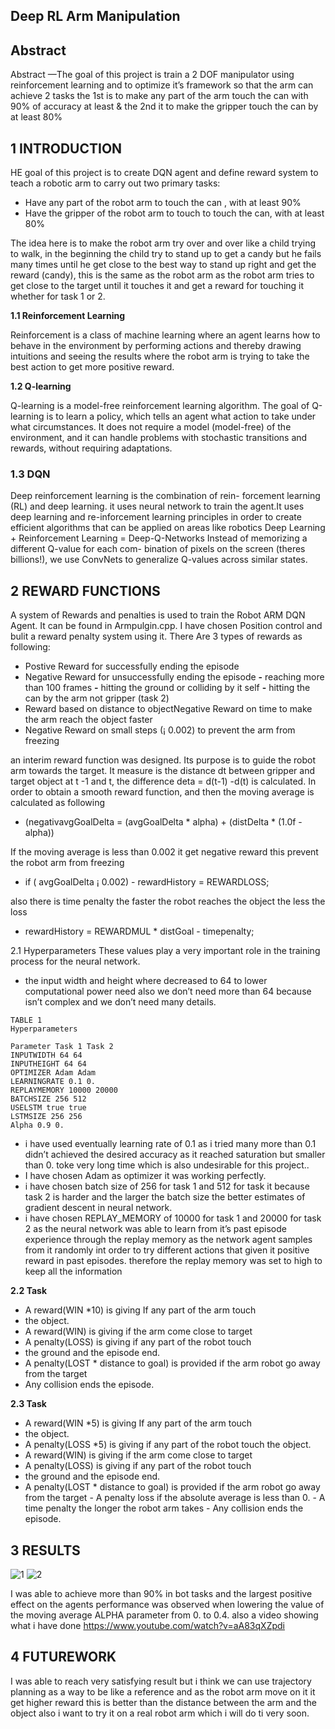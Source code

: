 
## Deep RL Arm Manipulation


##  Abstract 

Abstract —The goal of this project is train a 2 DOF manipulator using reinforcement learning and to optimize it’s framework so that the arm can achieve 2 tasks the 1st is to make any part of the arm touch the can with 90% of accuracy at least & the 2nd it to make the gripper touch the can by at least 80%


## 1 INTRODUCTION


HE goal of this project is to create DQN agent and define reward system to teach a robotic arm to carry out two primary tasks:

- Have any part of the robot arm to touch the can ,
    with at least 90%
- Have the gripper of the robot arm to touch to touch
    the can, with at least 80%

The idea here is to make the robot arm try over and over like a child trying to walk, in the beginning the child try to stand up to get a candy but he fails many times until he get close to the best way to stand up right and get the reward (candy), this is the same as the robot arm as the robot arm tries to get close to the target until it touches it and get a reward for touching it whether for task 1 or 2.

**1.1 Reinforcement Learning**

Reinforcement is a class of machine learning where an agent learns how to behave in the environment by performing actions and thereby drawing intuitions and seeing the results where the robot arm is trying to take the best action to get more positive reward.

**1.2 Q-learning**

Q-learning is a model-free reinforcement learning algorithm. The goal of Q-learning is to learn a policy, which tells an agent what action to take under what circumstances. It does not require a model (model-free) of the environment, and it can handle problems with stochastic transitions and rewards, without requiring adaptations.

### 1.3 DQN

Deep reinforcement learning is the combination of rein- forcement learning (RL) and deep learning. it uses neural
network to train the agent.It uses deep learning and re-inforcement learning principles in order to create efficient algorithms that can be applied on areas like robotics Deep Learning + Reinforcement Learning = Deep-Q-Networks Instead of memorizing a different Q-value for each com- bination of pixels on the screen (theres billions!), we use ConvNets to generalize Q-values across similar states.

## 2 REWARD FUNCTIONS


A system of Rewards and penalties is used to train the Robot ARM DQN Agent. It can be found in Armpulgin.cpp. I have chosen Position control and bulit a reward penalty system using it. There Are 3 types of rewards as following:

- Postive Reward for successfully ending the episode
- Negative Reward for unsuccessfully ending the
    episode
       **-** reaching more than 100 frames
       **-** hitting the ground or colliding by it self
       **-** hitting the can by the arm not gripper (task 2)
- Reward based on distance to objectNegative Reward
    on time to make the arm reach the object faster
- Negative Reward on small steps (¡ 0.002) to prevent
    the arm from freezing


an interim reward function was designed. Its purpose is to guide the robot arm towards the target. It measure is the distance dt between gripper and target object at t -1 and t, the difference deta = d(t-1) -d(t) is calculated. In order to obtain a smooth reward function, and then the moving average is calculated as following

- (negativavgGoalDelta = (avgGoalDelta * alpha) +  (distDelta * (1.0f - alpha))


If the moving average is less than 0.002 it get negative
reward this prevent the robot arm from freezing

- if ( avgGoalDelta ¡ 0.002) - rewardHistory = REWARDLOSS;


also there is time penalty the faster the robot reaches the
object the less the loss

- rewardHistory = REWARDMUL * distGoal - timepenalty;


2.1 Hyperparameters
These values play a very important role in the training
process for the neural network.

- the input width and height where decreased to 64 to
    lower computational power need also we don’t need
    more than 64 because isn’t complex and we don’t
    need many details.

```
TABLE 1
Hyperparameters
```
```
Parameter Task 1 Task 2
INPUTWIDTH 64 64
INPUTHEIGHT 64 64
OPTIMIZER Adam Adam
LEARNINGRATE 0.1 0.
REPLAYMEMORY 10000 20000
BATCHSIZE 256 512
USELSTM true true
LSTMSIZE 256 256
Alpha 0.9 0.
```
- i have used eventually learning rate of 0.1 as i tried many more than 0.1 didn’t achieved the desired accuracy as it reached saturation but smaller than 0. toke very long time which is also undesirable for this project..
- I have chosen Adam as optimizer it was working perfectly.
- i have chosen batch size of 256 for task 1 and 512
    for task it because task 2 is harder and the larger the batch size the better estimates of gradient descent in neural network.
- i have chosen REPLAY_MEMORY of 10000 for task 1 and 20000 for task 2 as the neural network was able
    to learn from it’s past episode experience through the
    replay memory as the network agent samples from
    it randomly int order to try different actions that
    given it positive reward in past episodes. therefore
    the replay memory was set to high to keep all the
    information

**2.2 Task**

- A reward(WIN *10) is giving If any part of the arm touch
- the object.
- A reward(WIN) is giving if the arm come close to target
- A penalty(LOSS) is giving if any part of the robot touch
- the ground and the episode end.
- A penalty(LOST * distance to goal) is provided if the arm robot go away from the target
- Any collision ends the episode.

**2.3 Task**

- A reward(WIN *5) is giving If any part of the arm touch
- the object.
- A penalty(LOSS *5) is giving if any part of the robot touch the object.
- A reward(WIN) is giving if the arm come close to target
- A penalty(LOSS) is giving if any part of the robot touch
- the ground and the episode end.
- A penalty(LOST * distance to goal) is provided if the  arm robot go away from the target
       - A penalty loss if the absolute average is less than 0.
       - A time penalty the longer the robot arm takes
       - Any collision ends the episode.

## 3 RESULTS

![1](https://user-images.githubusercontent.com/42402820/103181784-bcdbde00-48ad-11eb-8418-bcbc8d88c6d7.png)
![2](https://user-images.githubusercontent.com/42402820/103181793-cf561780-48ad-11eb-8c29-c86f9ea5d469.png)


I was able to achieve more than 90% in bot tasks and the largest positive effect on the agents performance was observed when lowering the value of the moving average ALPHA parameter from 0. to 0.4. also a video showing what i have done
https://www.youtube.com/watch?v=aA83qXZpdi

## 4 FUTUREWORK


I was able to reach very satisfying result but i think we can use trajectory planning as a way to be like a reference and as the robot arm move on it it get higher reward this is better than the distance between the arm and the object also i want to try it on a real robot arm which i will do ti very soon.


